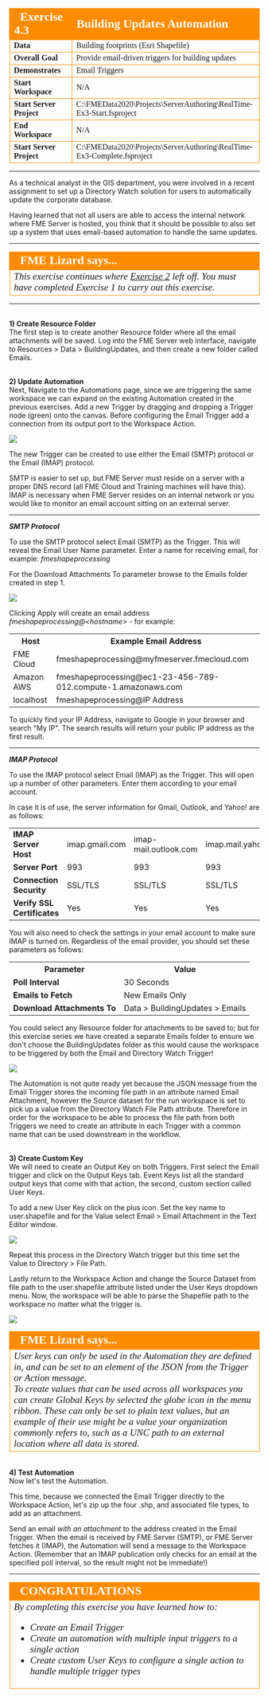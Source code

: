 <!--Instructor Notes-->

<!--Exercise Section-->


<table style="border-spacing: 0px;border-collapse: collapse;font-family:serif">
<tr>
<td width=25% style="vertical-align:middle;background-color:darkorange;border: 2px solid darkorange">
<i class="fa fa-cogs fa-lg fa-pull-left fa-fw" style="color:white;padding-right: 12px;vertical-align:text-top"></i>
<span style="color:white;font-size:x-large;font-weight: bold">Exercise 4.3</span>
</td>
<td style="border: 2px solid darkorange;background-color:darkorange;color:white">
<span style="color:white;font-size:x-large;font-weight: bold">Building Updates Automation</span>
</td>
</tr>

<tr>
<td style="border: 1px solid darkorange; font-weight: bold">Data</td>
<td style="border: 1px solid darkorange">Building footprints (Esri Shapefile)</td>
</tr>

<tr>
<td style="border: 1px solid darkorange; font-weight: bold">Overall Goal</td>
<td style="border: 1px solid darkorange">Provide email-driven triggers for building updates</td>
</tr>

<tr>
<td style="border: 1px solid darkorange; font-weight: bold">Demonstrates</td>
<td style="border: 1px solid darkorange">Email Triggers</td>
</tr>

<tr>
<td style="border: 1px solid darkorange; font-weight: bold">Start Workspace</td>
<td style="border: 1px solid darkorange">N/A</td>
</tr>

<tr>
<td style="border: 1px solid darkorange; font-weight: bold">Start Server Project</td>
<td style="border: 1px solid darkorange">C:\FMEData2020\Projects\ServerAuthoring\RealTime-Ex3-Start.fsproject</td>
</tr>

<tr>
<td style="border: 1px solid darkorange; font-weight: bold">End Workspace</td>
<td style="border: 1px solid darkorange">N/A</td>
</tr>

<tr>
<td style="border: 1px solid darkorange; font-weight: bold">Start Server Project</td>
<td style="border: 1px solid darkorange">C:\FMEData2020\Projects\ServerAuthoring\RealTime-Ex3-Complete.fsproject</td>
</tr>

</table>

---

As a technical analyst in the GIS department, you were involved in a recent assignment to set up a Directory Watch solution for users to automatically update the corporate database.

Having learned that not all users are able to access the internal network where FME Server is hosted, you think that it should be possible to also set up a system that uses email-based automation to handle the same updates.

---

<!--Person X Says Section-->

<table style="border-spacing: 0px">
<tr>
<td style="vertical-align:middle;background-color:darkorange;border: 2px solid darkorange">
<i class="fa fa-quote-left fa-lg fa-pull-left fa-fw" style="color:white;padding-right: 12px;vertical-align:text-top"></i>
<span style="color:white;font-size:x-large;font-weight: bold;font-family:serif">FME Lizard says...</span>
</td>
</tr>

<tr>
<td style="border: 1px solid darkorange">
<span style="font-family:serif; font-style:italic; font-size:larger">
This exercise continues where <a href="https://s3.amazonaws.com/gitbook/Server-Authoring-2020/ServerAuthoring4RealTime/Exercise2.html"> Exercise 2</a> left off. You must have completed Exercise 1 to carry out this exercise.
</td>
</tr>
</table>

---


<br>**1) Create Resource Folder**
<br>The first step is to create another Resource folder where all the email attachments will be saved. Log into the FME Server web interface, navigate to Resources > Data > BuildingUpdates, and then create a new folder called Emails.

<br>**2) Update Automation**
<br>Next, Navigate to the Automations page, since we are triggering the same workspace we can expand on the existing Automation created in the previous exercises. Add a new Trigger by dragging and dropping a Trigger node (green) onto the canvas. Before configuring the Email Trigger add a connection from its output port to the Workspace Action.

![](./Images/Img4.425.Ex3.AddTrigger.png)

The new Trigger can be created to use either the Email (SMTP) protocol or the Email (IMAP) protocol.

SMTP is easier to set up, but FME Server must reside on a server with a proper DNS record (all FME Cloud and Training machines will have this). IMAP is necessary when FME Server resides on an internal network or you would like to monitor an email account sitting on an external server.


---

***SMTP Protocol***

To use the SMTP protocol select Email (SMTP) as the Trigger. This will reveal the Email User Name parameter. Enter a name for receiving email, for example: *fmeshapeprocessing*

For the Download Attachments To parameter browse to the Emails folder created in step 1.

![](./Images/Img4.426.Ex3.CreateSMTPTrigger.png)


Clicking Apply will create an email address *fmeshapeprocessing@&lt;hostname&gt;* - for example:

<table>
<tr><th>Host</th><th>Example Email Address</th></tr>
<tr><td>FME Cloud</td><td>fmeshapeprocessing@myfmeserver.fmecloud.com</td></tr>
<tr><td>Amazon AWS</td><td>fmeshapeprocessing@ec1-23-456-789-012.compute-1.amazonaws.com</td></tr>
<tr><td>localhost</td><td>fmeshapeprocessing@IP Address</td></tr>
</table>

To quickly find your IP Address, navigate to Google in your browser and search "My IP". The search results will return your public IP address as the first result. 
 
---

***IMAP Protocol***

To use the IMAP protocol select Email (IMAP) as the Trigger. This will open up a number of other parameters. Enter them according to your email account.

In case it is of use, the server information for Gmail, Outlook, and Yahoo! are as follows:

<table style="border: 0px">

<tr>
<td style="font-weight: bold">IMAP Server Host</td>
<td style="">imap.gmail.com</td>
<td style="">imap-mail.outlook.com</td>
<td style="">imap.mail.yahoo.com</td>
</tr>

<tr>
<td style="font-weight: bold">Server Port</td>
<td style="">993</td>
<td style="">993</td>
<td style="">993</td>
</tr>

<tr>
<td style="font-weight: bold">Connection Security</td>
<td style="">SSL/TLS</td>
<td style="">SSL/TLS</td>
<td style="">SSL/TLS</td>
</tr>

<tr>
<td style="font-weight: bold">Verify SSL Certificates</td>
<td style="">Yes</td>
<td style="">Yes</td>
<td style="">Yes</td>
</tr>

</table>

You will also need to check the settings in your email account to make sure IMAP is turned on. Regardless of the email provider, you should set these parameters as follows:

<table style="border: 0px">

<tr>
<th style="font-weight: bold">Parameter</th>
<th style="">Value</th>
</tr>

<tr>
<td style="font-weight: bold">Poll Interval</td>
<td style="">30 Seconds</td>
</tr>

<tr>
<td style="font-weight: bold">Emails to Fetch</td>
<td style="">New Emails Only</td>
</tr>

<tr>
<td style="font-weight: bold">Download Attachments To</td>
<td style=""> Data > BuildingUpdates > Emails</td>
</tr>

</table>


You could select any Resource folder for attachments to be saved to; but for this exercise series we have created a separate Emails folder to ensure we don't choose the BuildingUpdates folder as this would cause the workspace to be triggered by both the Email and Directory Watch Trigger!


![](./Images/Img4.428.Ex3.CompleteAutomation.png)

The Automation is not quite ready yet because the JSON message from the Email Trigger stores the incoming file path in an attribute named Email Attachment, however the Source dataset for the run workspace is set to pick up a value from the Directory Watch File Path attribute. Therefore in order for the workspace to be able to process the file path from both Triggers we need to create an attribute in each Trigger with a common name that can be used downstream in the workflow.

<br>**3) Create Custom Key**
<br>We will need to create an Output Key on both Triggers. First select the Email trigger and click on the Output Keys tab. Event Keys list all the standard output keys that come with that action, the second, custom section called User Keys.

To add a new User Key click on the plus icon. Set the key name to user.shapefile and for the Value select Email > Email Attachment in the Text Editor window.

![](./Images/Img4.427.Ex3.CreateUserKey.png)

Repeat this process in the Directory Watch trigger but this time set the Value to Directory > File Path.

Lastly return to the Workspace Action and change the Source Dataset from file.path to the user.shapefile attribute listed under the User Keys dropdown menu. Now, the workspace will be able to parse the Shapefile path to the workspace no matter what the trigger is.

![](./Images/Img4.427.Ex3.ActionUserKey.png)

<!--Person X Says Section-->

<table style="border-spacing: 0px">
<tr>
<td style="vertical-align:middle;background-color:darkorange;border: 2px solid darkorange">
<i class="fa fa-quote-left fa-lg fa-pull-left fa-fw" style="color:white;padding-right: 12px;vertical-align:text-top"></i>
<span style="color:white;font-size:x-large;font-weight: bold;font-family:serif">FME Lizard says...</span>
</td>
</tr>

<tr>
<td style="border: 1px solid darkorange">
<span style="font-family:serif; font-style:italic; font-size:larger">
User keys can only be used in the Automation they are defined in, and can be set to an element of the JSON from the Trigger or Action message.
<br>To create values that can be used across all workspaces you can create Global Keys by selected the globe icon in the menu ribbon. These can only be set to plain text values, but an example of their use might be a value your organization commonly refers to, such as a  UNC path to an external location where all data is stored.
</span>
</td>
</tr>
</table>


<br>**4) Test Automation**
<br>Now let's test the Automation.

This time, because we connected the Email Trigger directly to the Workspace Action, let's zip up the four .shp, and associated file types, to add as an attachment. 

Send an email *with an attachment* to the address created in the Email Trigger. When the email is received by FME Server (SMTP), or FME Server fetches it (IMAP), the Automation will send a message to the Workspace Action. (Remember that an IMAP publication only checks for an email at the specified poll interval, so the result might not be immediate!)


---

<!--Exercise Congratulations Section-->

<table style="border-spacing: 0px">
<tr>
<td style="vertical-align:middle;background-color:darkorange;border: 2px solid darkorange">
<i class="fa fa-thumbs-o-up fa-lg fa-pull-left fa-fw" style="color:white;padding-right: 12px;vertical-align:text-top"></i>
<span style="color:white;font-size:x-large;font-weight: bold;font-family:serif">CONGRATULATIONS</span>
</td>
</tr>

<tr>
<td style="border: 1px solid darkorange">
<span style="font-family:serif; font-style:italic; font-size:larger">
By completing this exercise you have learned how to:
<br>
<ul><li>Create an Email Trigger</li>
<li>Create an automation with multiple input triggers to a single action</li>
<li>Create custom User Keys to configure a single action to handle multiple trigger types</li></ul>
</span>
</td>
</tr>
</table>
